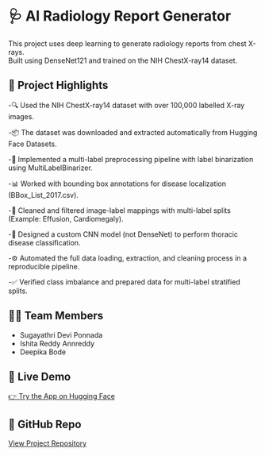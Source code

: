 # 🩺 AI Radiology Report Generator

This project uses deep learning to generate radiology reports from chest X-rays.  
Built using DenseNet121 and trained on the NIH ChestX-ray14 dataset.

## 🧠 Project Highlights

-🔍 Used the NIH ChestX-ray14 dataset with over 100,000 labelled X-ray images.

-📦 The dataset was downloaded and extracted automatically from Hugging Face Datasets.

-🧹 Implemented a multi-label preprocessing pipeline with label binarization using MultiLabelBinarizer.

-📊 Worked with bounding box annotations for disease localization (BBox_List_2017.csv).

-📁 Cleaned and filtered image-label mappings with multi-label splits (Example: Effusion, Cardiomegaly).

-🧠 Designed a custom CNN model (not DenseNet) to perform thoracic disease classification.

-⚙️ Automated the full data loading, extraction, and cleaning process in a reproducible pipeline.

-✅ Verified class imbalance and prepared data for multi-label stratified splits.


## 👩‍💻 Team Members
- Sugayathri Devi Ponnada
- Ishita Reddy Annreddy
- Deepika Bode

## 🚀 Live Demo
[👉 Try the App on Hugging Face](https://huggingface.co/spaces/Sugayathri/ai_radiology)

## 📎 GitHub Repo
[View Project Repository](https://github.com/sugayathriponnada/DS606_TeamF_Ponnada_Annreddy_Bode_AI-RADIOLOGY_P3Final)


